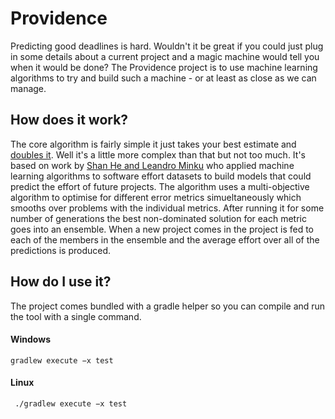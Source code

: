 # Providence
Predicting good deadlines is hard. Wouldn't it be great if you could just plug in some details about a current project and a magic machine would tell you when it would be done? The Providence project is to use machine learning algorithms to try and build such a machine - or at least as close as we can manage.

## How does it work?
The core algorithm is fairly simple it just takes your best estimate and [doubles it](http://xkcd.com/1658/). Well it's a little more complex than that but not too much. It's based on work by [Shan He and Leandro Minku](http://citeseerx.ist.psu.edu/viewdoc/download?doi=10.1.1.301.5198&rep=rep1&type=pdf) who applied machine learning algorithms to software effort datasets to build models that could predict the effort of future projects. The algorithm uses a multi-objective algorithm to optimise for different error metrics simueltaneously which smooths over problems with the individual metrics. After running it for some number of generations the best non-dominated solution for each metric goes into an ensemble. When a new project comes in the project is fed to each of the members in the ensemble and the average effort over all of the predictions is produced.

## How do I use it?
The project comes bundled with a gradle helper so you can compile and run the tool with a single command.

#### Windows
```shell
gradlew execute −x test 
```

#### Linux
```shell
 ./gradlew execute −x test 
```
